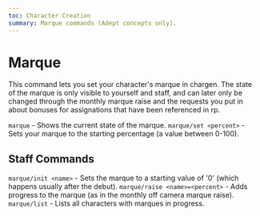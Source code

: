 ```yaml
---
toc: Character Creation
summary: Marque commands (Adept concepts only).
---
```

# Marque
This command lets you set your character's marque in chargen. The state of the marque is only visible to yourself and staff, and can later only be changed through the monthly marque raise and the requests you put in about bonuses for assignations that have been referenced in rp.

`marque` - Shows the current state of the marque.
`marque/set <percent>` - Sets your marque to the starting percentage (a value between 0-100).

## Staff Commands

`marque/init <name>` - Sets the marque to a starting value of '0' (which happens usually after the debut).
`marque/raise <name>=<percent>` - Adds progress to the marque (as in the monthly off camera marque raise).
`marque/list` - Lists all characters with marques in progress.
